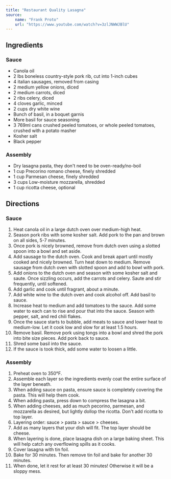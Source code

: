 ```yaml
---
title: "Restaurant Quality Lasagna"
source:
    name: "Frank Proto"
    url: "https://www.youtube.com/watch?v=3zlJNWWJBlU"
---
```


## Ingredients

### Sauce

-   Canola oil
-   2 lbs boneless country-style pork rib, cut into 1-inch cubes
-   4 italian sausages, removed from casing
-   2 medium yellow onions, diced
-   2 medium carrots, diced
-   2 ribs celery, diced
-   4 cloves garlic, minced
-   2 cups dry white wine
-   Bunch of basil, in a boquet garnis
-   More basil for sauce seasoning
-   3 769ml cans crushed peeled tomatoes, or whole peeled tomatoes, crushed with a potato masher
-   Kosher salt
-   Black pepper

### Assembly

-   Dry lasagna pasta, they don't need to be oven-ready/no-boil
-   1 cup Precorino romano cheese, finely shredded
-   1 cup Parmesan cheese, finely shredded
-   3 cups Low-moisture mozzarella, shredded
-   1 cup ricotta cheese, optional

## Directions

### Sauce

1. Heat canola oil in a large dutch oven over medium-high heat.
1. Season pork ribs with some kosher salt. Add pork to the pan and brown on all sides, 5-7 minutes.
1. Once pork is nicely browned, remove from dutch oven using a slotted spoon into a bowl and set aside.
1. Add sausage to the dutch oven. Cook and break apart until mostly cooked and nicely browned. Turn heat down to medium. Remove sausage from dutch oven with slotted spoon and add to bowl with pork.
1. Add onions to the dutch oven and season with some kosher salt and saute. Once sizzling occurs, add the carrots and celery. Saute and stir frequently, until softened.
1. Add garlic and cook until fragrant, about a minute.
1. Add white wine to the dutch oven and cook alcohol off. Add basil to sauce.
1. Increase heat to medium and add tomatoes to the sauce. Add some water to each can to rise and pour that into the sauce. Season with pepper, salt, and red chili flakes.
1. Once the sauce starts to bubble, add meats to sauce and lower heat to medium-low. Let it cook low and slow for at least 1.5 hours.
1. Remove basil. Remove pork using tongs into a bowl and shred the pork into bite size pieces. Add pork back to sauce.
1. Shred some basil into the sauce.
1. If the sauce is took thick, add some water to loosen a little.

### Assembly

1. Preheat oven to 350°F.
1. Assemble each layer so the ingredients evenly coat the entire surface of the layer beneath.
1. When adding sauce on pasta, ensure sauce is completely covering the pasta. This will help them cook.
1. When adding pasta, press down to compress the lasagna a bit.
1. When adding cheeses, add as much pecorino, parmesan, and mozzarella as desired, but lightly dollop the ricotta. Don't add ricotta to top layer.
1. Layering order: sauce > pasta > sauce > cheeses.
1. Add as many layers that your dish will fit. The top layer should be cheese.
1. When layering is done, place lasagna dish on a large baking sheet. This will help catch any overflowing spills as it cooks.
1. Cover lasagna with tin foil.
1. Bake for 30 minutes. Then remove tin foil and bake for another 30 minutes.
1. When done, let it rest for at least 30 minutes! Otherwise it will be a sloppy mess.
